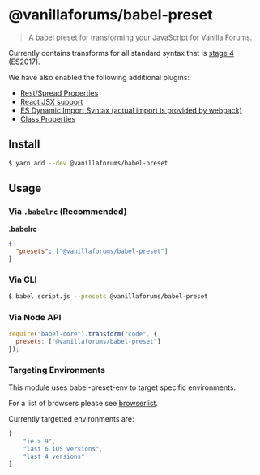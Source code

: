 # @vanillaforums/babel-preset

> A babel preset for transforming your JavaScript for Vanilla Forums.

Currently contains transforms for all standard syntax that is [stage 4](https://tc39.github.io/ecma262/) (ES2017).

We have also enabled the following additional plugins:
- [Rest/Spread Properties](https://github.com/tc39/proposal-object-rest-spread)
- [React JSX support](https://github.com/babel/babel/tree/master/packages/babel-preset-react)
- [ES Dynamic Import Syntax (actual import is provided by webpack)](https://babeljs.io/docs/plugins/syntax-dynamic-import/)
- [Class Properties](https://babeljs.io/docs/plugins/transform-class-properties/)

## Install

```sh
$ yarn add --dev @vanillaforums/babel-preset
```

## Usage

### Via `.babelrc` (Recommended)

**.babelrc**

```json
{
  "presets": ["@vanillaforums/babel-preset"]
}
```

### Via CLI

```sh
$ babel script.js --presets @vanillaforums/babel-preset
```

### Via Node API

```javascript
require("babel-core").transform("code", {
  presets: ["@vanillaforums/babel-preset"]
});
```

### Targeting Environments

This module uses babel-preset-env to target specific environments.

For a list of browsers please see [browserlist](https://github.com/ai/browserslist).

Currently targetted environments are:

```js
[
    "ie > 9",
    "last 6 iOS versions",
    "last 4 versions"
]
```
